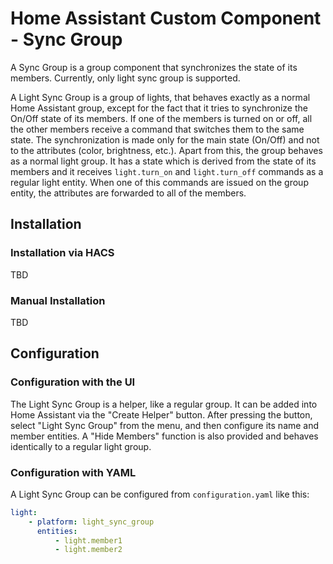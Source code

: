 # Home Assistant Custom Component - Sync Group

A Sync Group is a group component that synchronizes the state of its members. Currently, only light sync group is supported.

A Light Sync Group is a group of lights, that behaves exactly as a normal Home Assistant group, except for the fact that
it tries to synchronize the On/Off state of its members. If one of the members is turned on or off, all the other members
receive a command that switches them to the same state. The synchronization is made only for the main state (On/Off) and not
to the attributes (color, brightness, etc.). Apart from this, the group behaves as a normal light group. It has a state
which is derived from the state of its members and it receives `light.turn_on` and `light.turn_off` commands
as a regular light entity. When one of this commands are issued on the group entity, the attributes are forwarded
to all of the members.

## Installation

### Installation via HACS
TBD

### Manual Installation
TBD

## Configuration

### Configuration with the UI
The Light Sync Group is a helper, like a regular group. It can be added into Home Assistant via the "Create Helper"
button. After pressing the button, select "Light Sync Group" from the menu, and then configure its name
and member entities. A "Hide Members" function is also provided and behaves identically to a regular light
group.

### Configuration with YAML
A Light Sync Group can be configured from `configuration.yaml` like this:
```yaml
light:
    - platform: light_sync_group
      entities:
          - light.member1
          - light.member2
```
